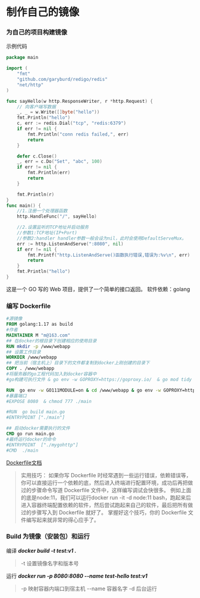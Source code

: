 # 制作自己的镜像


### 为自己的项目构建镜像

示例代码 
```go
package main

import (
	"fmt"
	"github.com/garyburd/redigo/redis"
	"net/http"
)

func sayHello(w http.ResponseWriter, r *http.Request) {
	// 向客户端写数据
	_, _ = w.Write([]byte("hello"))
	fmt.Println("hello")
	c, err := redis.Dial("tcp", "redis:6379")
	if err != nil {
		fmt.Println("conn redis failed,", err)
		return
	}

	defer c.Close()
	_, err = c.Do("Set", "abc", 100)
	if err != nil {
		fmt.Println(err)
		return
	}

	fmt.Println(r)
}
func main() {
	//1.注册一个处理器函数
	http.HandleFunc("/", sayHello)

	//2.设置监听的TCP地址并启动服务
	//参数1:TCP地址(IP+Port)
	//参数2:handler handler参数一般会设为nil，此时会使用DefaultServeMux。
	err := http.ListenAndServe(":8080", nil)
	if err != nil {
		fmt.Printf("http.ListenAndServe()函数执行错误,错误为:%v\n", err)
		return
	}
	fmt.Println("hello")
}

```

这是一个 GO 写的 Web 项目，提供了一个简单的接口返回。
软件依赖：golang


### 编写 Dockerfile

```Dockerfile
#源镜像
FROM golang:1.17 as build
#作者
MAINTAINER M "m@163.com"
## 在docker的根目录下创建相应的使用目录
RUN mkdir -p /www/webapp
## 设置工作目录
WORKDIR /www/webapp
## 把当前（宿主机上）目录下的文件都复制到docker上刚创建的目录下
COPY . /www/webapp
#将服务器的go工程代码加入到docker容器中
#go构建可执行文件 & go env -w GOPROXY=https://goproxy.io/  & go mod tidy

RUN  go env -w GO111MODULE=on & cd /www/webapp & go env -w GOPROXY=https://goproxy.io/
#暴露端口
#EXPOSE 8080  & chmod 777 ./main

#RUN  go build main.go
#ENTRYPOINT ["./main"]

## 启动docker需要执行的文件
CMD go run main.go
#最终运行docker的命令
#ENTRYPOINT  ["./mygohttp"]
#CMD  ./main

```

[Dockerfile文档](https://docs.docker.com/engine/reference/builder/#run)

>实用技巧：
如果你写 Dockerfile 时经常遇到一些运行错误，依赖错误等，你可以直接运行一个依赖的底，然后进入终端进行配置环境，成功后再把做过的步骤命令写道 Dockerfile 文件中，这样编写调试会快很多。
例如上面的底是node:11，我们可以运行docker run -it -d node:11 bash，跑起来后进入容器终端配置依赖的软件，然后尝试跑起来自己的软件，最后把所有做过的步骤写入到 Dockerfile 就好了。
掌握好这个技巧，你的 Dockerfile 文件编写起来就非常的得心应手了。

### Build 为镜像（安装包）和运行

编译 ***docker build -t test:v1 .***

>-t 设置镜像名字和版本号

运行 ***docker run -p 8080:8080 --name test-hello test:v1***

>-p 映射容器内端口到宿主机
>--name 容器名字
>-d 后台运行
